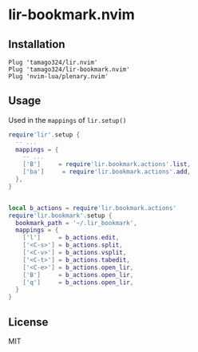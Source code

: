 # lir-bookmark.nvim

## Installation

```
Plug 'tamago324/lir.nvim'
Plug 'tamago324/lir-bookmark.nvim'
Plug 'nvim-lua/plenary.nvim'
```

## Usage

Used in the `mappings` of `lir.setup()`

```lua
require'lir'.setup {
  -- ...
  mappings = {
    -- ...
    ['B']     = require'lir.bookmark.actions'.list,
    ['ba']     = require'lir.bookmark.actions'.add,
  },
}


local b_actions = require'lir.bookmark.actions'
require'lir.bookmark'.setup {
  bookmark_path = '~/.lir_bookmark',
  mappings = {
    ['l']     = b_actions.edit,
    ['<C-s>'] = b_actions.split,
    ['<C-v>'] = b_actions.vsplit,
    ['<C-t>'] = b_actions.tabedit,
    ['<C-e>'] = b_actions.open_lir,
    ['B']     = b_actions.open_lir,
    ['q']     = b_actions.open_lir,
  }
}
```


## License

MIT
